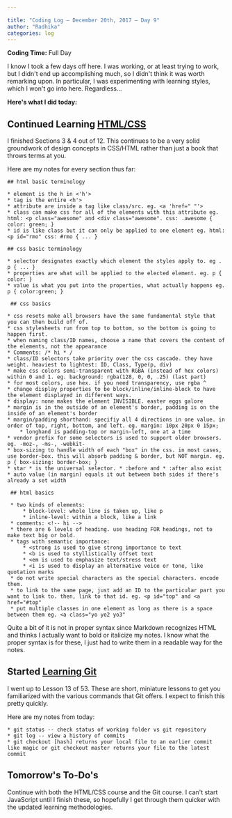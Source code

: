 ```yaml
---
 
title: "Coding Log — December 20th, 2017 — Day 9"
author: "Radhika"
categories: log
---
```


**Coding Time:** Full Day

I know I took a few days off here. I was working, or at least trying to work, but I didn't end up accomplishing much, so I didn't think it was worth remarking upon. In particular, I was experimenting with learning styles, which I won't go into here. Regardless...

**Here's what I did today:**

## Continued Learning [HTML/CSS](https://learn.shayhowe.com/html-css/)

I finished Sections 3 & 4 out of 12. This continues to be a very solid groundwork of design concepts in CSS/HTML rather than just a book that throws terms at you.

Here are my notes for every section thus far:

```
## html basic terminology

* element is the h in <'h'>
* tag is the entire <h'>
* attribute are inside a tag like class/src. eg. <a 'href=" "'>
* class can make css for all of the elements with this attribute eg. html: <p class="awesome" and <div class="awesome". css: .awesome { color: green; }
* id is like class but it can only be applied to one element eg. html: <p id="rmo" css: #rmo { ... }

## css basic terminology

* selector designates exactly which element the styles apply to. eg . p { ... }
* properties are what will be applied to the elected element. eg. p { color: }
* value is what you put into the properties, what actually happens eg. p { color:green; }

 ## css basics

* css resets make all browsers have the same fundamental style that you can then build off of.
* css stylesheets run from top to bottom, so the bottom is going to happen first.
* when naming class/ID names, choose a name that covers the content of the elements, not the appearance
* Comments: /* hi * /
* class/ID selectors take priority over the css cascade. they have weight. heaviest to lightest: ID, Class, Type(p, div)
* make css colors semi-transparent with RGBA (instead of hex colors) within 0 and 1. eg. background: rgba(128, 0, 0, .25) (last part)
* for most colors, use hex. if you need transparency, use rgba ^
* change display properties to be block/inline/inline-block to have the element displayed in different ways.
* display: none makes the element INVISIBLE. easter eggs galore
* margin is in the outside of an element's border, padding is on the inside of an element's border
* margin/padding shorthand: specifiy all 4 directions in one value. in order of top, right, bottom, and left. eg. margin: 10px 20px 0 15px;
	* longhand is padding-top or margin-left, one at a time
* vendor prefix for some selectors is used to support older browsers. eg. -moz-, -ms-, -webkit-
* box-sizing to handle width of each "box" in the css. in most cases, use border-box. this will absorb padding & border, but NOT margin. eg. p { box-sizing: border-box; }
* star * is the universal selector. * :before and * :after also exist
* auto value (in margin) equals it out between both sides if there's already a set width

 ## html basics

 * two kinds of elements:
	 * block-level: whole line is taken up, like p
	 * inline-level: within a block, like a link
 * comments: <!-- hi -->
 * there are 6 levels of heading. use heading FOR headings, not to make text big or bold.
 * tags with semantic importance:
	 * <strong is used to give strong importance to text
	 * <b is used to styllistically offset text
	 * <em is used to emphasize text/stress text
	 * <i is used to display an alternative voice or tone, like quotation marks
 * do not write special characters as the special characters. encode them.
 * to link to the same page, just add an ID to the particular part you want to link to. then, link to that id. eg. <p id="top" and <a href="#top"
 * put multiple classes in one element as long as there is a space between them eg. <a class="yo yo2 yo3"
```

Quite a bit of it is not in proper syntax since Markdown recognizes HTML and thinks I actually want to bold or italicize my notes. I know what the proper syntax is for these, I just had to write them in a readable way for the notes.

## Started [Learning Git](http://gitimmersion.com)

I went up to Lesson 13 of 53. These are short, miniature lessons to get you familiarized with the various commands that Git offers. I expect to finish this pretty quickly.

Here are my notes from today:

```
* git status -- check status of working folder vs git repository
* git log -- view a history of commits
* git checkout [hash] returns your local file to an earlier commit like magic or git checkout master returns your file to the latest commit
```

## Tomorrow's To-Do's

Continue with both the HTML/CSS course and the Git course. I can't start JavaScript until I finish these, so hopefully I get through them quicker with the updated learning methodologies. 
